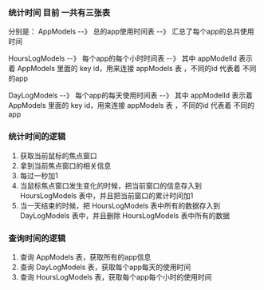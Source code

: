 ### 统计时间 目前 一共有三张表

分别是：
 AppModels --》  总的app使用时间表   --》  汇总了每个app的总共使用时间

HoursLogModels --》  每个app的每个小时时间表 --》  其中 appModelId 表示着 AppModels 里面的 key id，用来连接 appModels 表 ，不同的id 代表着 不同的app

DayLogModels --》  每个app的每天使用时间表 --》 其中 appModelId 表示着 AppModels 里面的 key id，用来连接 appModels 表 ，不同的id 代表着 不同的app

### 统计时间的逻辑
1. 获取当前鼠标的焦点窗口
2. 拿到当前焦点窗口的相关信息
3. 每过一秒加1
4. 当鼠标焦点窗口发生变化的时候，把当前窗口的信息存入到 HoursLogModels 表中，并且把当前窗口的累计时间加1
5. 当一天结束的时候，把 HoursLogModels 表中所有的数据存入到 DayLogModels 表中，并且删除 HoursLogModels 表中所有的数据

### 查询时间的逻辑
1. 查询 AppModels 表，获取所有的app信息
2. 查询 DayLogModels 表，获取每个app每天的使用时间
3. 查询 HoursLogModels 表，获取每个app每个小时的使用时间
